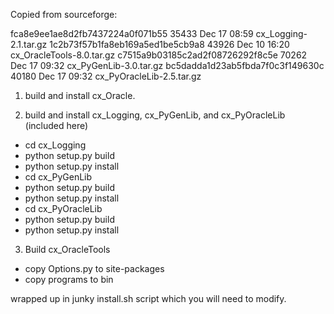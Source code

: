 Copied from sourceforge:

fca8e9ee1ae8d2fb7437224a0f071b55 35433 Dec 17 08:59 cx_Logging-2.1.tar.gz
1c2b73f57b1fa8eb169a5ed1be5cb9a8 43926 Dec 10 16:20 cx_OracleTools-8.0.tar.gz
c7515a9b03185c2ad2f08726292f8c5e 70262 Dec 17 09:32 cx_PyGenLib-3.0.tar.gz
bc5dadda1d23ab5fbda7f0c3f149630c 40180 Dec 17 09:32 cx_PyOracleLib-2.5.tar.gz

1. build and install cx_Oracle.

2. build and install cx_Logging, cx_PyGenLib, and cx_PyOracleLib (included here)

- cd cx_Logging
- python setup.py build
- python setup.py install
- cd cx_PyGenLib
- python setup.py build
- python setup.py install
- cd cx_PyOracleLib
- python setup.py build
- python setup.py install

3. Build cx_OracleTools

- copy Options.py to site-packages
- copy programs to bin

wrapped up in junky install.sh script which you will need to modify.

